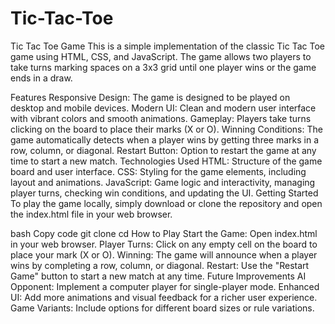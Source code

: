 # Tic-Tac-Toe
Tic Tac Toe Game
This is a simple implementation of the classic Tic Tac Toe game using HTML, CSS, and JavaScript. The game allows two players to take turns marking spaces on a 3x3 grid until one player wins or the game ends in a draw.

Features
Responsive Design: The game is designed to be played on desktop and mobile devices.
Modern UI: Clean and modern user interface with vibrant colors and smooth animations.
Gameplay: Players take turns clicking on the board to place their marks (X or O).
Winning Conditions: The game automatically detects when a player wins by getting three marks in a row, column, or diagonal.
Restart Button: Option to restart the game at any time to start a new match.
Technologies Used
HTML: Structure of the game board and user interface.
CSS: Styling for the game elements, including layout and animations.
JavaScript: Game logic and interactivity, managing player turns, checking win conditions, and updating the UI.
Getting Started
To play the game locally, simply download or clone the repository and open the index.html file in your web browser.

bash
Copy code
git clone <repository-url>
cd <repository-directory>
How to Play
Start the Game: Open index.html in your web browser.
Player Turns: Click on any empty cell on the board to place your mark (X or O).
Winning: The game will announce when a player wins by completing a row, column, or diagonal.
Restart: Use the "Restart Game" button to start a new match at any time.
Future Improvements
AI Opponent: Implement a computer player for single-player mode.
Enhanced UI: Add more animations and visual feedback for a richer user experience.
Game Variants: Include options for different board sizes or rule variations.